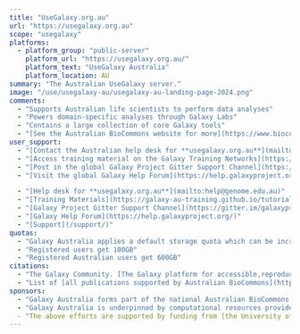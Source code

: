 ```yaml
---
title: "UseGalaxy.org.au"
url: "https://usegalaxy.org.au"
scope: "usegalaxy"
platforms:
  - platform_group: "public-server"
    platform_url: "https://usegalaxy.org.au/"
    platform_text: "UseGalaxy Australia"
    platform_location: AU
summary: "The Australian UseGalaxy server."
image: "/use/usegalaxy-au/usegalaxy-au-landing-page-2024.png"
comments:
  - "Supports Australian life scientists to perform data analyses"
  - "Powers domain-specific analyses through Galaxy Labs"
  - "Contains a large collection of core Galaxy tools"
  - "[See the Australian BioCommons website for more](https://www.biocommons.org.au/galaxy-australia)"
user_support:
  - "[Contact the Australian help desk for **usegalaxy.org.au**](mailto:help@genome.edu.au)"
  - "[Access training material on the Galaxy Training Networks](https://galaxy-au-training.github.io/tutorials/)"
  - "[Post in the global Galaxy Project Gitter Support Channel](https://gitter.im/galaxyproject/Lobby)"
  - "[Visit the global Galaxy Help Forum](https://help.galaxyproject.org/)"

  - "[Help desk for **usegalaxy.org.au**](mailto:help@genome.edu.au)"
  - "[Training Materials](https://galaxy-au-training.github.io/tutorials/)"
  - "[Galaxy Project Gitter Support Channel](https://gitter.im/galaxyproject/Lobby)"
  - "[Galaxy Help Forum](https://help.galaxyproject.org/)"
  - "[Support](/support/)"
quotas:
  - "Galaxy Australia applies a default storage quota which can be increased on request"
  - "Registered users get 100GB"
  - "Registered Australian users get 600GB"
citations:
  - "The Galaxy Community. [The Galaxy platform for accessible,reproducible, and collaborative data analyses: 2024 update](https://doi.org/10.1093/nar/gkae410), *Nucleic Acids Research*, Volume 52, Issue W1, 5 July 2024, Pages W83-W94"
  - "List of [all publications supported by Australian BioCommons](https://www.biocommons.org.au/publications), including Galaxy Australia"
sponsors:
  - "Galaxy Australia forms part of the national Australian BioCommons infrastructure and is managed by [QCIF](https://www.qcif.edu.au/), [the University of Melbourne](https://www.unimelb.edu.au/) and [AARNet (https://www.aarnet.edu.au/)"
  - "Galaxy Australia is underpinned by computational resources provided by [AARNet](https://www.aarnet.edu.au/), [ARDC Nectar Research Cloud](https://ardc.edu.au/services/ardc-nectar-research-cloud/), [the University of Melbourne](https://www.unimelb.edu.au/), [QCIF](https://www.qcif.edu.au/), [National Computational Infrastructure](http://nci.org.au/), [Pawsey Supercomputing Research Centre](https://pawsey.org.au/) and [Microsoft Azure](https://azure.microsoft.com/en-au)
  - "The above efforts are supported by funding from [the University of Melbourne](https://www.unimelb.edu.au/) and [Bioplatforms Australia](https://bioplatforms.com/biocommons/). Bioplatforms Australia are enabled by [NCRIS](https://www.education.gov.au/national-collaborative-research-infrastructure-strategy-ncris)
---
```

